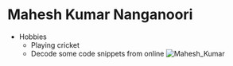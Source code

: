 # Mahesh Kumar Nanganoori
* Hobbies
    * Playing cricket 
    * Decode some code snippets from online 
![Mahesh_Kumar](C:/Users/S546551/Desktop/webapps-repos/assignment2-Nanganoori/PXL_20211121_061036681.PORTRAIT_2.jpg)    